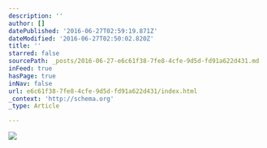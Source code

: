 ```yaml
---
description: ''
author: []
datePublished: '2016-06-27T02:59:19.871Z'
dateModified: '2016-06-27T02:50:02.820Z'
title: ''
starred: false
sourcePath: _posts/2016-06-27-e6c61f38-7fe8-4cfe-9d5d-fd91a622d431.md
inFeed: true
hasPage: true
inNav: false
url: e6c61f38-7fe8-4cfe-9d5d-fd91a622d431/index.html
_context: 'http://schema.org'
_type: Article

---
```

![](https://the-grid-user-content.s3-us-west-2.amazonaws.com/9022c497-b176-4b87-87a2-d1c0b2f83689.png)